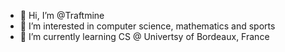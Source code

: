 - 👋 Hi, I’m @Traftmine
- 👀 I’m interested in computer science, mathematics and sports
- 🌱 I’m currently learning CS @ Univertsy of Bordeaux, France

<!---
Traftmine/Traftmine is a ✨ special ✨ repository because its `README.md` (this file) appears on your GitHub profile.
You can click the Preview link to take a look at your changes.
--->

